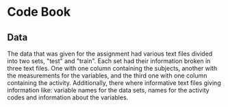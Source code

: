 # Code Book

## Data
The data that was given for the assignment had various text files divided into two sets, "test" and "train". Each set had their information broken in three text files. One with one column containing the subjects, another with the measurements for the variables, and the third one with one column containing the activity.
Additionally, there where informative text files giving information like: variable names for the data sets, names for the activity codes and information about the variables.

